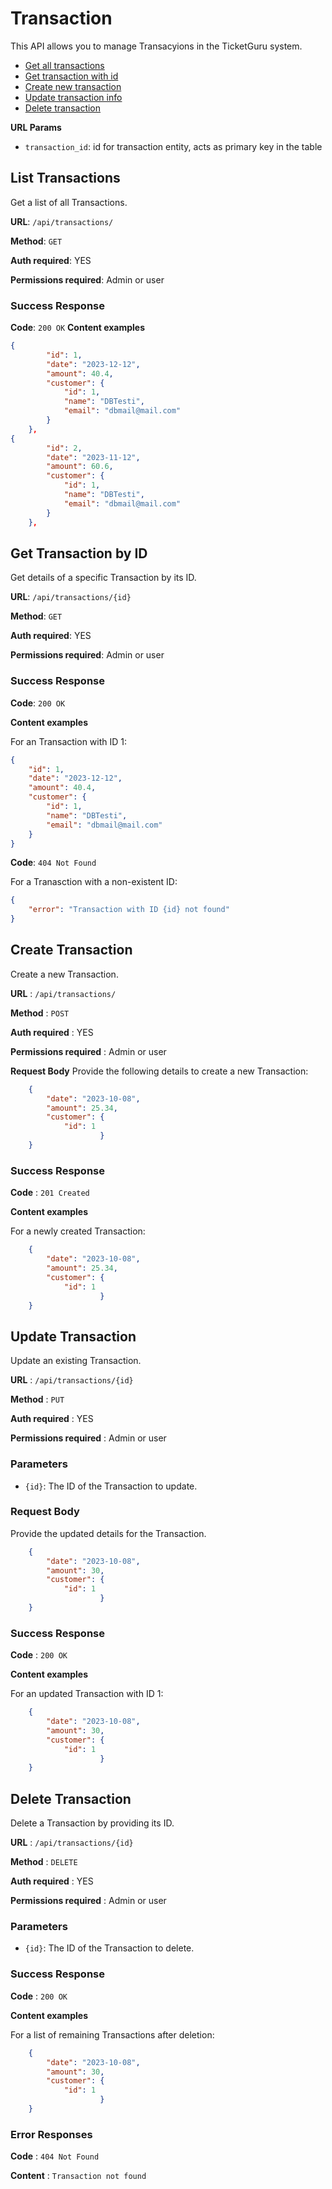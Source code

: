 # Transaction

This API allows you to manage Transacyions in the TicketGuru system.
* [Get all transactions](#getall)
* [Get transaction with id](#getid)
* [Create new transaction](#post)
* [Update transaction info](#put)
* [Delete transaction](#delete)


**URL Params**

* `transaction_id`: id for transaction entity, acts as primary key in the table


## <a name="getall"></a>List Transactions 

Get a list of all Transactions.

**URL**: `/api/transactions/`

**Method**: `GET`

**Auth required**: YES

**Permissions required**: Admin or user


### Success Response

**Code**: `200 OK`
**Content examples**

```json
{
        "id": 1,
        "date": "2023-12-12",
        "amount": 40.4,
        "customer": {
            "id": 1,
            "name": "DBTesti",
            "email": "dbmail@mail.com"
        }
    },
{
        "id": 2,
        "date": "2023-11-12",
        "amount": 60.6,
        "customer": {
            "id": 1,
            "name": "DBTesti",
            "email": "dbmail@mail.com"
        }
    },
```

## <a name="getid"></a>Get Transaction by ID

Get details of a specific Transaction by its ID.

**URL**: `/api/transactions/{id}`

**Method**: `GET`

**Auth required**: YES

**Permissions required**: Admin or user

### Success Response

**Code**: `200 OK`

**Content examples**

For an Transaction with ID 1:

```json
{
    "id": 1,
    "date": "2023-12-12",
    "amount": 40.4,
    "customer": {
        "id": 1,
        "name": "DBTesti",
        "email": "dbmail@mail.com"
    }
}
```

**Code**: `404 Not Found`

For a Tranasction with a non-existent ID:

```json
{
    "error": "Transaction with ID {id} not found"
}
```

## <a name="post"></a>Create Transaction
Create a new Transaction.

**URL** : `/api/transactions/`

**Method** : `POST`

**Auth required** : YES

**Permissions required** : Admin or user

**Request Body**
Provide the following details to create a new Transaction:

```json
    {
        "date": "2023-10-08",
        "amount": 25.34,
        "customer": {
            "id": 1
                    }
    }
```
### Success Response
**Code** : `201 Created`

**Content examples**

For a newly created Transaction:

```json
    {
        "date": "2023-10-08",
        "amount": 25.34,
        "customer": {
            "id": 1
                    }
    }
```

  
## <a name="put"></a>Update Transaction

Update an existing Transaction.

**URL** : `/api/transactions/{id}`

**Method** : `PUT`

**Auth required** : YES

**Permissions required** : Admin or user

### Parameters

- `{id}`: The ID of the Transaction to update.

### Request Body

Provide the updated details for the Transaction.

```json
    {
        "date": "2023-10-08",
        "amount": 30,
        "customer": {
            "id": 1
                    }
    }
```
### Success Response

**Code** : `200 OK`

**Content examples**

For an updated Transaction with ID 1:

```json
    {
        "date": "2023-10-08",
        "amount": 30,
        "customer": {
            "id": 1
                    }
    }
```

## <a name="delete"></a>Delete Transaction

Delete a Transaction by providing its ID.

**URL** : `/api/transactions/{id}`

**Method** : `DELETE`

**Auth required** : YES

**Permissions required** : Admin or user

### Parameters

- `{id}`: The ID of the Transaction to delete.

### Success Response

**Code** : `200 OK`

**Content examples**

For a list of remaining Transactions after deletion:

```json
    {
        "date": "2023-10-08",
        "amount": 30,
        "customer": {
            "id": 1
                    }
    }
```
### Error Responses

**Code** : `404 Not Found`

**Content** : `Transaction not found`



 




